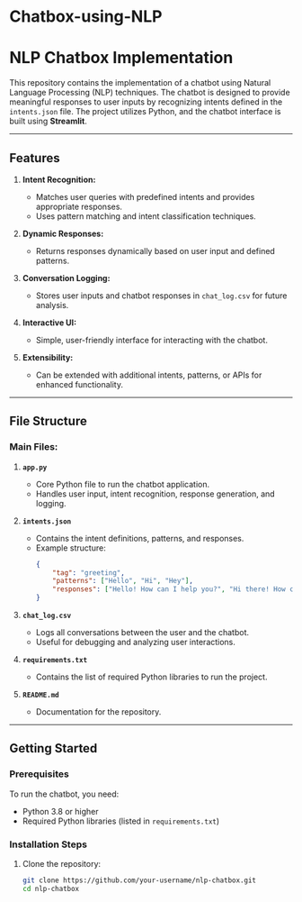 # Chatbox-using-NLP
# NLP Chatbox Implementation  

This repository contains the implementation of a chatbot using Natural Language Processing (NLP) techniques. The chatbot is designed to provide meaningful responses to user inputs by recognizing intents defined in the `intents.json` file. The project utilizes Python, and the chatbot interface is built using **Streamlit**.  

---

## Features  

1. **Intent Recognition:**  
   - Matches user queries with predefined intents and provides appropriate responses.  
   - Uses pattern matching and intent classification techniques.  

2. **Dynamic Responses:**  
   - Returns responses dynamically based on user input and defined patterns.  

3. **Conversation Logging:**  
   - Stores user inputs and chatbot responses in `chat_log.csv` for future analysis.  

4. **Interactive UI:**  
   - Simple, user-friendly interface for interacting with the chatbot.  

5. **Extensibility:**  
   - Can be extended with additional intents, patterns, or APIs for enhanced functionality.  

---

## File Structure  

### **Main Files:**  

1. **`app.py`**  
   - Core Python file to run the chatbot application.  
   - Handles user input, intent recognition, response generation, and logging.  

2. **`intents.json`**  
   - Contains the intent definitions, patterns, and responses.  
   - Example structure:  
     ```json
     {
         "tag": "greeting",
         "patterns": ["Hello", "Hi", "Hey"],
         "responses": ["Hello! How can I help you?", "Hi there! How can I assist you?"]
     }
     ```  

3. **`chat_log.csv`**  
   - Logs all conversations between the user and the chatbot.  
   - Useful for debugging and analyzing user interactions.  

4. **`requirements.txt`**  
   - Contains the list of required Python libraries to run the project.  

5. **`README.md`**  
   - Documentation for the repository.  

---

## Getting Started  

### **Prerequisites**  
To run the chatbot, you need:  
- Python 3.8 or higher  
- Required Python libraries (listed in `requirements.txt`)  

### **Installation Steps**  

1. Clone the repository:  
   ```bash
   git clone https://github.com/your-username/nlp-chatbox.git
   cd nlp-chatbox

